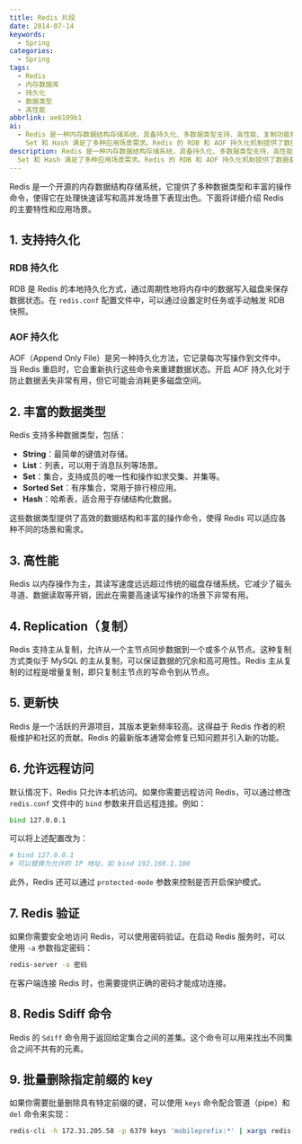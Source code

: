 ```yaml
---
title: Redis 片段
date: 2014-07-14
keywords:
  - Spring
categories:
  - Spring
tags:
  - Redis
  - 内存数据库
  - 持久化
  - 数据类型
  - 高性能
abbrlink: ae6109b1
ai:
  - Redis 是一种内存数据结构存储系统，具备持久化、多数据类型支持、高性能、复制功能和允许远程访问等特性。其丰富的数据类型如 String、List、Set、Sorted
    Set 和 Hash 满足了多种应用场景需求。Redis 的 RDB 和 AOF 持久化机制提供了数据备份和恢复方式，同时提供了 Sdiff 命令用于集合之间的差集计算，并支持批量删除指定前缀的键。
description: Redis 是一种内存数据结构存储系统，具备持久化、多数据类型支持、高性能、复制功能和允许远程访问等特性。其丰富的数据类型如 String、List、Set、Sorted
  Set 和 Hash 满足了多种应用场景需求。Redis 的 RDB 和 AOF 持久化机制提供了数据备份和恢复方式，同时提供了 Sdiff 命令用于集合之间的差集计算，并支持批量删除指定前缀的键。
---
```


Redis 是一个开源的内存数据结构存储系统，它提供了多种数据类型和丰富的操作命令，使得它在处理快速读写和高并发场景下表现出色。下面将详细介绍 Redis 的主要特性和应用场景。

## 1. 支持持久化

### RDB 持久化

RDB 是 Redis 的本地持久化方式，通过周期性地将内存中的数据写入磁盘来保存数据状态。在 `redis.conf` 配置文件中，可以通过设置定时任务或手动触发 RDB 快照。

### AOF 持久化

AOF（Append Only File）是另一种持久化方法，它记录每次写操作到文件中。当 Redis 重启时，它会重新执行这些命令来重建数据状态。开启 AOF 持久化对于防止数据丢失非常有用，但它可能会消耗更多磁盘空间。

## 2. 丰富的数据类型

Redis 支持多种数据类型，包括：

- **String**：最简单的键值对存储。
- **List**：列表，可以用于消息队列等场景。
- **Set**：集合，支持成员的唯一性和操作如求交集、并集等。
- **Sorted Set**：有序集合，常用于排行榜应用。
- **Hash**：哈希表，适合用于存储结构化数据。

这些数据类型提供了高效的数据结构和丰富的操作命令，使得 Redis 可以适应各种不同的场景和需求。

## 3. 高性能

Redis 以内存操作为主，其读写速度远远超过传统的磁盘存储系统。它减少了磁头寻道、数据读取等开销，因此在需要高速读写操作的场景下非常有用。

## 4. Replication（复制）

Redis 支持主从复制，允许从一个主节点同步数据到一个或多个从节点。这种复制方式类似于 MySQL 的主从复制，可以保证数据的冗余和高可用性。Redis 主从复制的过程是增量复制，即只复制主节点的写命令到从节点。

## 5. 更新快

Redis 是一个活跃的开源项目，其版本更新频率较高。这得益于 Redis 作者的积极维护和社区的贡献。Redis 的最新版本通常会修复已知问题并引入新的功能。

## 6. 允许远程访问

默认情况下，Redis 只允许本机访问。如果你需要远程访问 Redis，可以通过修改 `redis.conf` 文件中的 `bind` 参数来开启远程连接。例如：

```bash
bind 127.0.0.1
```

可以将上述配置改为：

```bash
# bind 127.0.0.1
# 可以替换为允许的 IP 地址，如 bind 192.168.1.100
```

此外，Redis 还可以通过 `protected-mode` 参数来控制是否开启保护模式。

## 7. Redis 验证

如果你需要安全地访问 Redis，可以使用密码验证。在启动 Redis 服务时，可以使用 `-a` 参数指定密码：

```bash
redis-server -a 密码
```

在客户端连接 Redis 时，也需要提供正确的密码才能成功连接。

## 8. Redis Sdiff 命令

Redis 的 `Sdiff` 命令用于返回给定集合之间的差集。这个命令可以用来找出不同集合之间不共有的元素。

## 9. 批量删除指定前缀的 key

如果你需要批量删除具有特定前缀的键，可以使用 `keys` 命令配合管道（pipe）和 `del` 命令来实现：

```bash
redis-cli -h 172.31.205.58 -p 6379 keys 'mobileprefix:*' | xargs redis-cli -h 172.31.205.58 -p 6379 del
```
